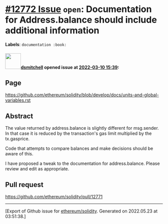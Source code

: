 # [\#12772 Issue](https://github.com/ethereum/solidity/issues/12772) `open`: Documentation for Address.balance should include additional information
**Labels**: `documentation :book:`


#### <img src="https://avatars.githubusercontent.com/u/1950647?u=b6a0a62379fdb42a10b28d955a3965b2199f6578&v=4" width="50">[dsmitchell](https://github.com/dsmitchell) opened issue at [2022-03-10 15:39](https://github.com/ethereum/solidity/issues/12772):

## Page

https://github.com/ethereum/solidity/blob/develop/docs/units-and-global-variables.rst

## Abstract

The value returned by address.balance is slightly different for msg.sender. In that case it is reduced by the transaction's gas limit multiplied by the tx.gasprice.

Code that attempts to compare balances and make decisions should be aware of this.

I have proposed a tweak to the documentation for address.balance. Please review and edit as appropriate.

## Pull request

https://github.com/ethereum/solidity/pull/12771





-------------------------------------------------------------------------------



[Export of Github issue for [ethereum/solidity](https://github.com/ethereum/solidity). Generated on 2022.05.23 at 03:51:38.]

